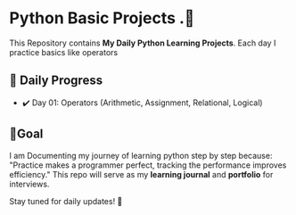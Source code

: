 # Python Basic Projects .🚀 

This Repository contains **My Daily Python Learning Projects**.
Each day I practice basics like operators

## 📌 Daily Progress
- ✔️ Day 01: Operators (Arithmetic, Assignment, Relational, Logical)

## 🎯Goal
I am Documenting my journey of learning python step by step because:
"Practice makes a programmer perfect, tracking the performance improves efficiency."
This repo will serve as my **learning journal** and **portfolio** for interviews.

Stay tuned for daily updates! 🚀
